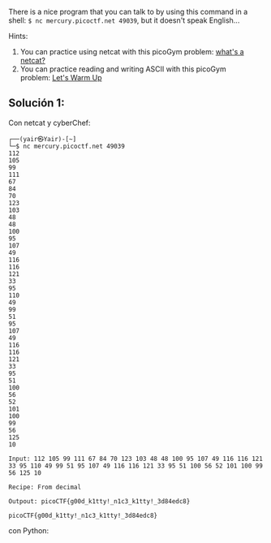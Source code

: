 There is a nice program that you can talk to by using this command in a shell: `$ nc mercury.picoctf.net 49039`, but it doesn't speak English...

Hints:
1. You can practice using netcat with this picoGym problem: [what's a netcat?](https://play.picoctf.org/practice/challenge/34)
2. You can practice reading and writing ASCII with this picoGym problem: [Let's Warm Up](https://play.picoctf.org/practice/challenge/22)

## Solución 1:
Con netcat y cyberChef: 
```
┌──(yair㉿Yair)-[~]
└─$ nc mercury.picoctf.net 49039
112
105
99
111
67
84
70
123
103
48
48
100
95
107
49
116
116
121
33
95
110
49
99
51
95
107
49
116
116
121
33
95
51
100
56
52
101
100
99
56
125
10

Input: 112 105 99 111 67 84 70 123 103 48 48 100 95 107 49 116 116 121 33 95 110 49 99 51 95 107 49 116 116 121 33 95 51 100 56 52 101 100 99 56 125 10

Recipe: From decimal

Outpout: picoCTF{g00d_k1tty!_n1c3_k1tty!_3d84edc8}

picoCTF{g00d_k1tty!_n1c3_k1tty!_3d84edc8}
```
con Python:
